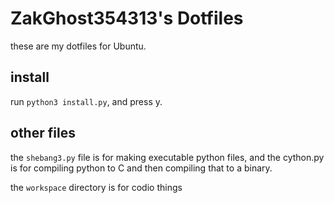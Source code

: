 # ZakGhost354313's Dotfiles
these are my dotfiles for Ubuntu.

## install
run `python3 install.py`, and press y.

## other files
the `shebang3.py` file is for making executable python files, and the cython.py is for compiling python to C and then compiling that to a binary.

the `workspace` directory is for codio things
